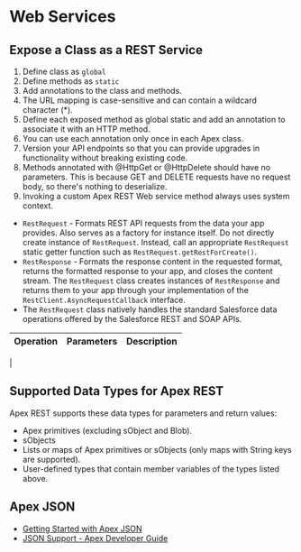 # Web Services

## Expose a Class as a REST Service
1. Define class as `global`
2. Define methods as `static`
3. Add annotations to the class and methods.
4. The URL mapping is case-sensitive and can contain a wildcard character (*).
5. Define each exposed method as global static and add an annotation to associate it with an HTTP method.
6. You can use each annotation only once in each Apex class.
7. Version your API endpoints so that you can provide upgrades in functionality without breaking existing code.
8. Methods annotated with @HttpGet or @HttpDelete should have no parameters.  This is because GET and DELETE requests have no request body, so there's nothing to deserialize.
9. Invoking a custom Apex REST Web service method always uses system context. 

* `RestRequest` - Formats REST API requests from the data your app provides.  Also serves as a factory for instance itself.  Do not directly create instance of `RestRequest`.  Instead, call an appropriate `RestRequest` static getter function such as 
`RestRequest.getRestForCreate()`.  
* `RestResponse` - Formats the response content in the requested format, returns the formatted response to your app,
and closes the content stream.  The `RestRequest` class creates instances of `RestResponse` and returns them to your app through your implementation of the `RestClient.AsyncRequestCallback` interface.  
* The `RestRequest` class natively handles the standard Salesforce data operations offered by the Salesforce REST and SOAP APIs.

| Operation | Parameters | Description |
| --- | --- | --- |
| 

## Supported Data Types for Apex REST
Apex REST supports these data types for parameters and return values:
  * Apex primitives (excluding sObject and Blob).
  * sObjects
  * Lists or maps of Apex primitives or sObjects (only maps with String keys are supported).
  * User-defined types that contain member variables of the types listed above.


## Apex JSON

* [Getting Started with Apex JSON](https://developer.salesforce.com/index.php?title=Getting_Started_with_Apex_JSON)
* [JSON Support - Apex Developer Guide](https://developer.salesforce.com/docs/atlas.en-us.apexcode.meta/apexcode/apex_methods_system_json_overview.htm)
